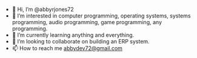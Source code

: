 - 👋 Hi, I’m @abbyrjones72
- 👀 I’m interested in computer programming, operating systems, systems programming, audio programming, game programming, any programming.
- 🌱 I’m currently learning anything and everything.
- 💞️ I’m looking to collaborate on building an ERP system.
- 📫 How to reach me abbydev72@gmail.com

<!---
abbyrjones72/abbyrjones72 is a ✨ special ✨ repository because its `README.md` (this file) appears on your GitHub profile.
You can click the Preview link to take a look at your changes.
--->
